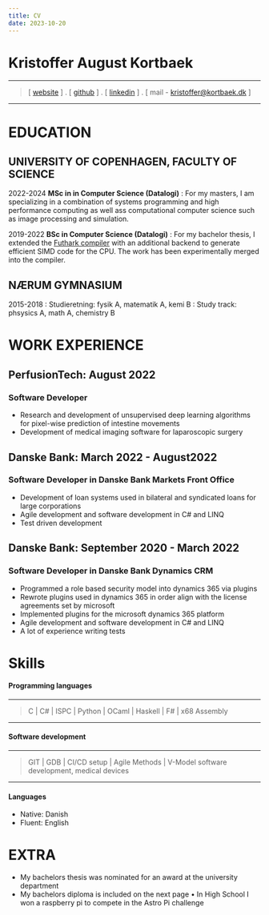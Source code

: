 ```yaml
---
title: CV
date: 2023-10-20
---
```


Kristoffer August Kortbaek
==========================

---

> [ [website](kortbaek.dk) ] .
> [ [github](https://github.com/caymand) ] .
> [ [linkedin](https://dk.linkedin.com/in/kristoffer-august-kortb%C3%A6k-90b16a186) ] .
> [ mail - kristoffer@kortbaek.dk ]

---


# EDUCATION

## UNIVERSITY OF COPENHAGEN, FACULTY OF SCIENCE

2022-2024 **MSc in in Computer Science (Datalogi)**
:	For my masters, I am specializing in a combination of systems programming and high performance computing as
well ass computational computer science such as image processing and simulation.

2019-2022 **BSc in Computer Science (Datalogi)**
:	For my bachelor thesis, I extended the [Futhark compiler](https://github.com/diku-dk/futhark) with an additional
backend to generate efficient SIMD code for the CPU. The work has been experimentally merged into the compiler.

## NÆRUM GYMNASIUM
2015-2018
:	Studieretning: fysik A, matematik A, kemi B
:	Study track: phsysics A, math A, chemistry B

# WORK EXPERIENCE
## PerfusionTech: August 2022
### Software Developer
+ Research and development of unsupervised deep learning algorithms for pixel-wise prediction of intestine movements
+ Development of medical imaging software for laparoscopic surgery

## Danske Bank: March 2022 - August2022
### Software Developer in Danske Bank Markets Front Office
+ Development of loan systems used in bilateral and syndicated loans for large corporations
+ Agile development and software development in C# and LINQ
+ Test driven development

## Danske Bank: September 2020 - March 2022

### Software Developer in Danske Bank Dynamics CRM
+ Programmed a role based security model into dynamics 365 via plugins
+ Rewrote plugins used in dynamics 365 in order align with the license agreements set by microsoft
+ Implemented plugins for the microsoft dynamics 365 platform
+ Agile development and software development in C# and LINQ
+ A lot of experience writing tests

# Skills

#### Programming languages

---

> C | C# | ISPC |
> Python |
> OCaml | Haskell | F# |
> x68 Assembly

---

#### Software development

---

> GIT |
> GDB |
> CI/CD setup | Agile Methods | V-Model software development, medical devices

---
#### Languages
+ Native: Danish
+ Fluent: English

# EXTRA
+ My bachelors thesis was nominated for an award at the university department
+ My bachelors diploma is included on the next page
• In High School I won a raspberry pi to compete in the Astro Pi challenge

